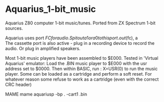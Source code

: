 # Aquarius_1-bit_music
Aquarius Z80 computer 1-bit music/tunes. Ported from ZX Spectrum 1-bit sources.

Aquarius uses port $FC for audio. Spit out a 1 or a 0 to this port.
out 	  ($fc), a					
The cassette port is also active - plug in a recording device to record the audio. Or plug in amplified speakers.
  
Most 1-bit music players have been assembled to $E000.
Tested in 'Virtual Aquarius' emulator: 
Load the .BIN music player to $E000 with the usr address set to $0000.
Then within BASIC, run :   X=USR(0)  to run the music player.
Some can be loaded as a cartridge and perform a soft reset.
For whatever reason some refuse to work as a cartridge (even with the correct CRC header)

MAME
mame aquariusp -bp . -cart1 <filename>.bin






